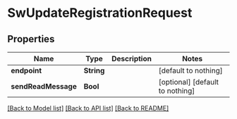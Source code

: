 # SwUpdateRegistrationRequest


## Properties
Name | Type | Description | Notes
------------ | ------------- | ------------- | -------------
**endpoint** | **String** |  | [default to nothing]
**sendReadMessage** | **Bool** |  | [optional] [default to nothing]


[[Back to Model list]](../README.md#models) [[Back to API list]](../README.md#api-endpoints) [[Back to README]](../README.md)


